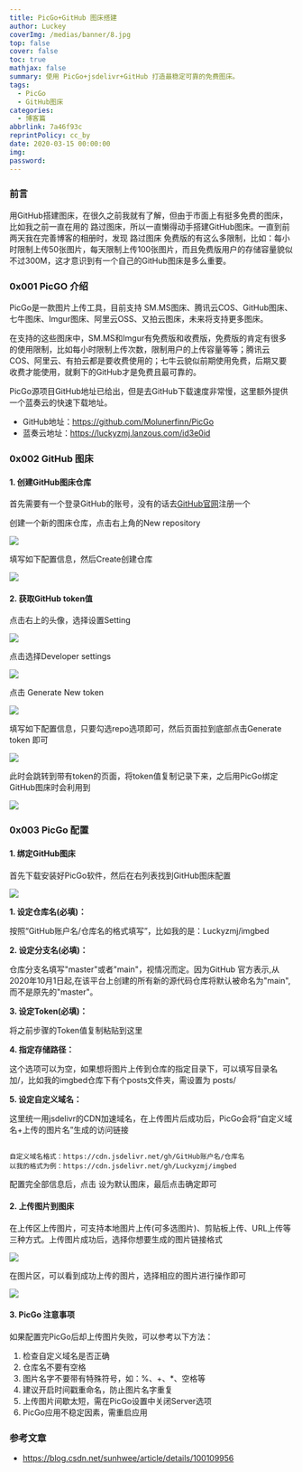 ```yaml
---
title: PicGo+GitHub 图床搭建
author: Luckey
coverImg: /medias/banner/8.jpg
top: false
cover: false
toc: true
mathjax: false
summary: 使用 PicGo+jsdelivr+GitHub 打造最稳定可靠的免费图床。
tags:
  - PicGo
  - GitHub图床
categories:
  - 博客篇
abbrlink: 7a46f93c
reprintPolicy: cc_by
date: 2020-03-15 00:00:00
img:
password:
---
```


### 前言

用GitHub搭建图床，在很久之前我就有了解，但由于市面上有挺多免费的图床，比如我之前一直在用的 路过图床，所以一直懒得动手搭建GitHub图床。一直到前两天我在完善博客的相册时，发现 路过图床 免费版的有这么多限制，比如：每小时限制上传50张图片，每天限制上传100张图片，而且免费版用户的存储容量貌似不过300M，这才意识到有一个自己的GitHub图床是多么重要。

### 0x001 PicGO 介绍

PicGo是一款图片上传工具，目前支持 SM.MS图床、腾讯云COS、GitHub图床、七牛图床、Imgur图床、阿里云OSS、又拍云图床，未来将支持更多图床。

在支持的这些图床中，SM.MS和Imgur有免费版和收费版，免费版的肯定有很多的使用限制，比如每小时限制上传次数，限制用户的上传容量等等；腾讯云COS、阿里云、有拍云都是要收费使用的；七牛云貌似前期使用免费，后期又要收费才能使用，就剩下的GitHub才是免费且最可靠的。

PicGo源项目GitHub地址已给出，但是去GitHub下载速度非常慢，这里额外提供一个蓝奏云的快速下载地址。

- GitHub地址：https://github.com/Molunerfinn/PicGo
- 蓝奏云地址：https://luckyzmj.lanzous.com/id3e0id

### 0x002 GitHub 图床

#### 1. 创建GitHub图床仓库

首先需要有一个登录GitHub的账号，没有的话去[GitHub官网](https://github.com/)注册一个

创建一个新的图床仓库，点击右上角的New repository

![](https://cdn.jsdelivr.net/gh/LuckyZmj/imgbed@master/posts/20200529155833.png)

填写如下配置信息，然后Create创建仓库

![](https://cdn.jsdelivr.net/gh/LuckyZmj/imgbed@master/posts/20200529160010.png)

#### 2. 获取GitHub token值

点击右上的头像，选择设置Setting

![](https://cdn.jsdelivr.net/gh/LuckyZmj/imgbed@master/posts/20200529160727.png)

点击选择Developer settings 

![](https://cdn.jsdelivr.net/gh/LuckyZmj/imgbed@master/posts/20200529160939.png)

点击 Generate New token

![](https://cdn.jsdelivr.net/gh/LuckyZmj/imgbed@master/posts/20200529161241.png)

填写如下配置信息，只要勾选repo选项即可，然后页面拉到底部点击Generate token 即可

![](https://cdn.jsdelivr.net/gh/LuckyZmj/imgbed@master/posts/20200529161716.png)

此时会跳转到带有token的页面，将token值复制记录下来，之后用PicGo绑定GitHub图床时会利用到

![](https://cdn.jsdelivr.net/gh/LuckyZmj/imgbed@master/posts/20200529162127.png)

### 0x003 PicGo 配置

#### 1. 绑定GitHub图床

首先下载安装好PicGo软件，然后在右列表找到GitHub图床配置

![](https://cdn.jsdelivr.net/gh/LuckyZmj/imgbed@master/posts/20200529163130.png)

**1. 设定仓库名(必填)：** 

按照“GitHub账户名/仓库名的格式填写”，比如我的是：Luckyzmj/imgbed

**2. 设定分支名(必填)：** 

仓库分支名填写"master"或者"main"，视情况而定。因为GitHub 官方表示,从2020年10月1日起,在该平台上创建的所有新的源代码仓库将默认被命名为"main",而不是原先的"master"。

**3. 设定Token(必填)：** 

将之前步骤的Token值复制粘贴到这里

**4. 指定存储路径：** 

这个选项可以为空，如果想将图片上传到仓库的指定目录下，可以填写目录名加/，比如我的imgbed仓库下有个posts文件夹，需设置为 posts/

**5. 设定自定义域名：** 

这里统一用jsdelivr的CDN加速域名，在上传图片后成功后，PicGo会将“自定义域名+上传的图片名”生成的访问链接

```

自定义域名格式：https://cdn.jsdelivr.net/gh/GitHub账户名/仓库名
以我的格式为例：https://cdn.jsdelivr.net/gh/Luckyzmj/imgbed
```

配置完全部信息后，点击 设为默认图床，最后点击确定即可

#### 2. 上传图片到图床

在上传区上传图片，可支持本地图片上传(可多选图片)、剪贴板上传、URL上传等三种方式。上传图片成功后，选择你想要生成的图片链接格式

![](https://cdn.jsdelivr.net/gh/LuckyZmj/imgbed@master/posts/20200529170555.png)

在图片区，可以看到成功上传的图片，选择相应的图片进行操作即可

![](https://cdn.jsdelivr.net/gh/LuckyZmj/imgbed@master/posts/20200529170831.png)

#### 3. PicGo 注意事项

如果配置完PicGo后却上传图片失败，可以参考以下方法：

1. 检查自定义域名是否正确
2. 仓库名不要有空格
3. 图片名字不要带有特殊符号，如：%、+、*、空格等
4. 建议开启时间戳重命名，防止图片名字重复
5. 上传图片间歇太短，需在PicGo设置中关闭Server选项
6. PicGo应用不稳定因素，需重启应用

### 参考文章

- https://blog.csdn.net/sunhwee/article/details/100109956
